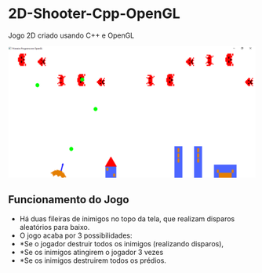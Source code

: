 # 2D-Shooter-Cpp-OpenGL
Jogo 2D criado usando C++ e OpenGL

<img src="https://github.com/GuilhermeHiago/2D-Shooter-Cpp-OpenGL/blob/main/img/capa.png" />

## Funcionamento do Jogo

* Há duas fileiras de inimigos no topo da tela, que realizam disparos aleatórios para baixo. 
* O jogo acaba por 3 possibilidades: 
* *Se o jogador destruir todos os inimigos (realizando disparos), 
* *Se os inimigos atingirem o jogador 3 vezes 
* *Se os inimigos destruirem todos os prédios.

